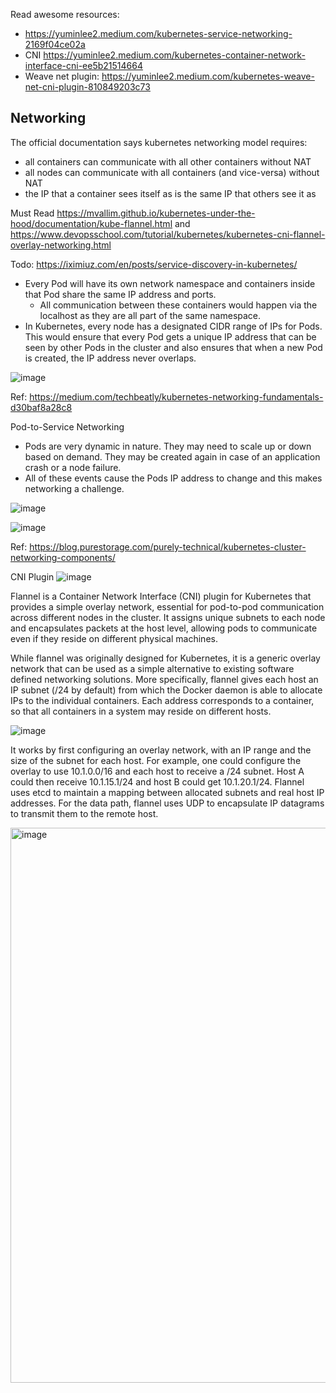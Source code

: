 Read awesome resources: 
* https://yuminlee2.medium.com/kubernetes-service-networking-2169f04ce02a
* CNI https://yuminlee2.medium.com/kubernetes-container-network-interface-cni-ee5b21514664
* Weave net plugin: https://yuminlee2.medium.com/kubernetes-weave-net-cni-plugin-810849203c73

## Networking

The official documentation says kubernetes networking model requires:
* all containers can communicate with all other containers without NAT
* all nodes can communicate with all containers (and vice-versa) without NAT
* the IP that a container sees itself as is the same IP that others see it as

Must Read https://mvallim.github.io/kubernetes-under-the-hood/documentation/kube-flannel.html and https://www.devopsschool.com/tutorial/kubernetes/kubernetes-cni-flannel-overlay-networking.html

Todo: https://iximiuz.com/en/posts/service-discovery-in-kubernetes/

* Every Pod will have its own network namespace and containers inside that Pod share the same IP address and ports.
  - All communication between these containers would happen via the localhost as they are all part of the same namespace.
* In Kubernetes, every node has a designated CIDR range of IPs for Pods. This would ensure that every Pod gets a unique IP address that can be seen by other Pods in the cluster and also ensures that when a new Pod is created, the IP address never overlaps.  

![image](https://github.com/user-attachments/assets/189dcfac-1abb-400e-98e4-24895a0853a0)

Ref: https://medium.com/techbeatly/kubernetes-networking-fundamentals-d30baf8a28c8

Pod-to-Service Networking

* Pods are very dynamic in nature. They may need to scale up or down based on demand. They may be created again in case of an application crash or a node failure.
* All of these events cause the Pods IP address to change and this makes networking a challenge.

![image](https://github.com/user-attachments/assets/89c02c2a-0e81-4330-89d0-2f16d8f2d0bc)


![image](https://github.com/user-attachments/assets/d130a27a-345e-4434-b762-0ea0f6c9807f)

Ref: https://blog.purestorage.com/purely-technical/kubernetes-cluster-networking-components/

CNI Plugin
![image](https://github.com/user-attachments/assets/3dd1bf94-6979-4de5-9962-a1dce0890366)

Flannel is a Container Network Interface (CNI) plugin for Kubernetes that provides a simple overlay network, essential for pod-to-pod communication across different nodes in the cluster. It assigns unique subnets to each node and encapsulates packets at the host level, allowing pods to communicate even if they reside on different physical machines. 


While flannel was originally designed for Kubernetes, it is a generic overlay network that can be used as a simple alternative to existing software defined networking solutions. More specifically, flannel gives each host an IP subnet (/24 by default) from which the Docker daemon is able to allocate IPs to the individual containers. Each address corresponds to a container, so that all containers in a system may reside on different hosts.

![image](https://github.com/user-attachments/assets/6172d743-ba0c-4460-80ac-64333218a5b7)

It works by first configuring an overlay network, with an IP range and the size of the subnet for each host. For example, one could configure the overlay to use 10.1.0.0/16 and each host to receive a /24 subnet. Host A could then receive 10.1.15.1/24 and host B could get 10.1.20.1/24. Flannel uses etcd to maintain a mapping between allocated subnets and real host IP addresses. For the data path, flannel uses UDP to encapsulate IP datagrams to transmit them to the remote host.

<img width="888" alt="image" src="https://github.com/user-attachments/assets/813c0c3c-85c1-4b8c-988a-3761b7ebe020" />



